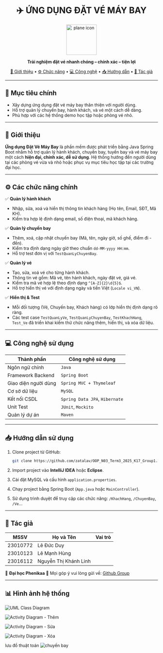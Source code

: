 <h1 align="center">✈️ ỨNG DỤNG ĐẶT VÉ MÁY BAY</h1>

<p align="center">
  <img src="https://cdn-icons-png.flaticon.com/512/34/34627.png" width="100" alt="plane icon" />
</p>

<p align="center"><strong>Trải nghiệm đặt vé nhanh chóng – chính xác – tiện lợi</strong></p>

<p align="center">
  <a href="#giới-thiệu">📘 Giới thiệu</a> • 
  <a href="#chức-năng">⚙️ Chức năng</a> • 
  <a href="#công-nghệ">💻 Công nghệ</a> • 
  <a href="#hướng-dẫn">📥 Hướng dẫn</a> • 
  <a href="#tác-giả">👤 Tác giả</a>
</p>

---

## 🎯 Mục tiêu chính

* Xây dựng ứng dụng đặt vé máy bay thân thiện với người dùng.
* Hỗ trợ quản lý chuyến bay, hành khách, và vé một cách dễ dàng.
* Phù hợp với các hệ thống demo học tập hoặc phòng vé nhỏ.

---

## 📘 Giới thiệu

**Ứng dụng Đặt Vé Máy Bay** là phần mềm được phát triển bằng Java Spring Boot nhằm hỗ trợ quản lý hành khách, chuyến bay, tuyến bay và vé máy bay một cách **hiện đại, chính xác, dễ sử dụng**.
Hệ thống hướng đến người dùng tại các phòng vé vừa và nhỏ hoặc phục vụ mục tiêu học tập tại các trường đại học.

---

## ⚙️ Các chức năng chính <a name="chức-năng"></a>

✅ **Quản lý hành khách**

* Nhập, sửa, xoá và hiển thị thông tin khách hàng (Họ tên, Email, SĐT, Mã KH).
* Kiểm tra hợp lệ định dạng email, số điện thoại, mã khách hàng.

✅ **Quản lý chuyến bay**

* Thêm, xoá, cập nhật chuyến bay (Mã, tên, ngày giờ, số ghế, điểm đi - đến).
* Kiểm tra định dạng ngày giờ theo chuẩn `dd-MM-yyyy HH:mm`.
* Hỗ trợ test đơn vị với `TestQuanLyChuyenBay`.

✅ **Quản lý vé**

* Tạo, sửa, xoá vé cho từng hành khách.
* Thông tin vé gồm: Mã vé, tên hành khách, ngày đặt vé, giá vé.
* Kiểm tra mã vé hợp lệ theo định dạng `^[A-Z]{2}\d{5}$`.
* Hỗ trợ hiển thị vé với định dạng ngày và tiền Việt (`Locale vi_VN`).

✅ **Hiển thị & Test**

* Mỗi đối tượng (Vé, Chuyến bay, Khách hàng) có lớp hiển thị định dạng rõ ràng.
* Các test case `TestQuanLyVe`, `TestQuanLyChuyenBay`, `TestKhachHang`, `Test_Ve` đã triển khai kiểm thử chức năng thêm, hiển thị, và xóa dữ liệu.

---

## 💻 Công nghệ sử dụng <a name="công-nghệ"></a>

| Thành phần           | Công nghệ sử dụng              |
| -------------------- | ------------------------------ |
| Ngôn ngữ chính       | `Java`                         |
| Framework Backend    | `Spring Boot`                  |
| Giao diện người dùng | `Spring MVC + Thymeleaf`       |
| Cơ sở dữ liệu        | `MySQL`                        |
| Kết nối CSDL         | `Spring Data JPA`, `Hibernate` |
| Unit Test            | `JUnit`, `Mockito`             |
| Quản lý dự án        | `Maven`                        |

---

## 📥 Hướng dẫn sử dụng <a name="hướng-dẫn"></a>

1. Clone project từ GitHub:

   ```bash
   git clone https://github.com/zatalav/OOP_N03_Term3_2025_K17_Group1.git
   ```

2. Import project vào **IntelliJ IDEA** hoặc **Eclipse**.

3. Cài đặt MySQL và cấu hình `application.properties`.

4. Chạy project bằng Spring Boot (`App.java` hoặc `MainController`).

5. Sử dụng trình duyệt để truy cập các chức năng: `/KhachHang`, `/ChuyenBay`, `/Ve`...

---

## 👤 Tác giả <a name="tác-giả"></a>

| MSSV     | Họ và Tên             | Vai trò           |
| -------- | --------------------- | ----------------- |
| 23010772 | Lê Đức Duy            |  |
| 23010123 | Lê Mạnh Hùng          |     |
| 23016112 | Nguyễn Thị Khánh Linh |     |

📍 **Đại học Phenikaa**
📧 Mọi góp ý vui lòng gửi về: [Github Group](https://github.com/zatalav/OOP_N03_Term3_2025_K17_Group1.git)

---

## 📊 Hình ảnh hệ thống

![UML Class Diagram](<Ảnh chụp màn hình 2025-05-23 080633.png>)

![Activity Diagram - Thêm](<add.png>)

![Activity Diagram - Sửa](<edit.png>)

![Activity Diagram - Xóa](<delete.png>)

lưu đồ thuật toán
![chuyến bay](image.png)
